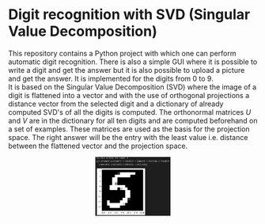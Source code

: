 # Digit recognition with SVD (Singular Value Decomposition)
This repository contains a Python project with which one can perform automatic digit recognition. There is also a simple GUI where it is possible to write a digit and get the answer but it is also possible to upload a picture and get the answer. It is implemented for the digits from 0 to 9.  
It is based on the Singular Value Decomposition (SVD) where the image of a digit is flattened into a vector and with the use of orthogonal projections a distance vector from the selected digit and a dictionary of already computed SVD's of all the digits is computed. The orthonormal matrices $U$ and $V$ are in the dictionary for all ten digits and are computed beforehand on a set of examples. These matrices are used as the basis for the projection space. The right answer will be the entry with the least value i.e. distance between the flattened vector and the projection space.

<p align="center">
  <img alt="digit_example" src="data/example.jpg" width="30%">
</p>


